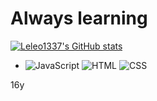 # Always learning

[![Leleo1337's GitHub stats](https://github-readme-stats.vercel.app/api?username=Leleo1337&show_icons=true&theme=radical)](https://github.com/anuraghazra/github-readme-stats)
- ![JavaScript](https://img.shields.io/badge/-JavaScript-F7DF1E?style=flat&logo=javascript&logoColor=black)
 ![HTML](https://img.shields.io/badge/-HTML5-E34F26?style=flat&logo=html5&logoColor=white)
 ![CSS](https://img.shields.io/badge/-CSS3-1572B6?style=flat&logo=css3&logoColor=white)

16y


